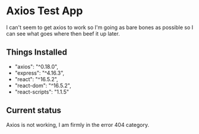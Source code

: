 # Axios Test App
I can't seem to get axios to work so I'm going as bare bones as possible so I can see what goes where then beef it up later.
## Things Installed
- "axios": "^0.18.0",
- "express": "^4.16.3",
- "react": "^16.5.2",
- "react-dom": "^16.5.2",
- "react-scripts": "1.1.5"
## Current status
Axios is not working, I am firmly in the error 404 category.